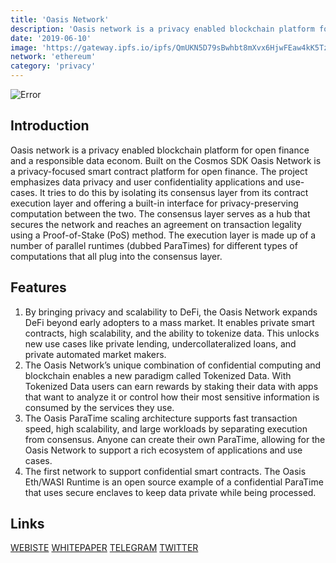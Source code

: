 ```yaml
---
title: 'Oasis Network'
description: 'Oasis network is a privacy enabled blockchain platform for open finance and a responsible data economy'
date: '2019-06-10'
image: 'https://gateway.ipfs.io/ipfs/QmUKN5D79sBwhbt8mXvx6HjwFEaw4kK5TzvaYzrrDu6Axz'
network: 'ethereum'
category: 'privacy'
---
```


![Error](https://gateway.ipfs.io/ipfs/QmSE9U9EMpmdwv7k4h8e4AXUuCXa7pfTGx27Hfy7V2Hctt)

## Introduction
Oasis network is a privacy enabled blockchain platform for open finance and a responsible data econom. Built on the Cosmos SDK Oasis Network is a privacy-focused smart contract platform for open finance. The project emphasizes data privacy and user confidentiality applications and use-cases. It tries to do this by isolating its consensus layer from its contract execution layer and offering a built-in interface for privacy-preserving computation between the two. The consensus layer serves as a hub that secures the network and reaches an agreement on transaction legality using a Proof-of-Stake (PoS) method. The execution layer is made up of a number of parallel runtimes (dubbed ParaTimes) for different types of computations that all plug into the consensus layer.

## Features
1. By bringing privacy and scalability to DeFi, the Oasis Network expands DeFi beyond early adopters to a mass market. It enables private smart contracts, high scalability, and the ability to tokenize data. This unlocks new use cases like private lending, undercollateralized loans, and private automated market makers.
2.  The Oasis Network’s unique combination of confidential computing and blockchain enables a new paradigm called Tokenized Data. With Tokenized Data users can earn rewards by staking their data with apps that want to analyze it or control how their most sensitive information is consumed by the services they use.
3.  The Oasis ParaTime scaling architecture supports fast transaction speed, high scalability, and large workloads by separating execution from consensus. Anyone can create their own ParaTime, allowing for the Oasis Network to support a rich ecosystem of applications and use cases.
4.  The first network to support confidential smart contracts. The Oasis Eth/WASI Runtime is an open source example of a confidential ParaTime that uses secure enclaves to keep data private while being processed.

## Links

[WEBISTE](https://oasisprotocol.org/)
[WHITEPAPER](https://docsend.com/view/aq86q2pckrut2yvq)
[TELEGRAM](https://t.me/oasisprotocolcommunity)
[TWITTER](https://twitter.com/OasisProtocol)